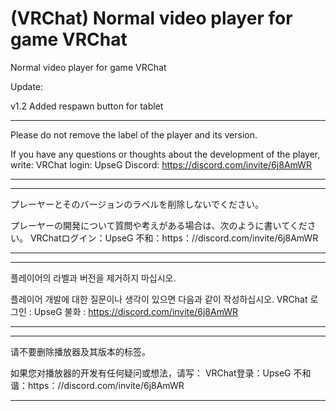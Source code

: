 # (VRChat) Normal video player for game VRChat
Normal video player for game VRChat

Update:

v1.2
Added respawn button for tablet


*************************************************************************************************
Please do not remove the label of the player and its version.

If you have any questions or thoughts about the development of the player, write:
VRChat login: UpseG
Discord:  https://discord.com/invite/6j8AmWR
*************************************************************************************************

*************************************************************************************************
プレーヤーとそのバージョンのラベルを削除しないでください。

プレーヤーの開発について質問や考えがある場合は、次のように書いてください。
VRChatログイン：UpseG
不和：https：//discord.com/invite/6j8AmWR
*************************************************************************************************

*************************************************************************************************
플레이어의 라벨과 버전을 제거하지 마십시오.

플레이어 개발에 대한 질문이나 생각이 있으면 다음과 같이 작성하십시오.
VRChat 로그인 : UpseG
불화 : https://discord.com/invite/6j8AmWR
*************************************************************************************************

*************************************************************************************************
请不要删除播放器及其版本的标签。

如果您对播放器的开发有任何疑问或想法，请写：
VRChat登录：UpseG
不和谐：https：//discord.com/invite/6j8AmWR
*************************************************************************************************
